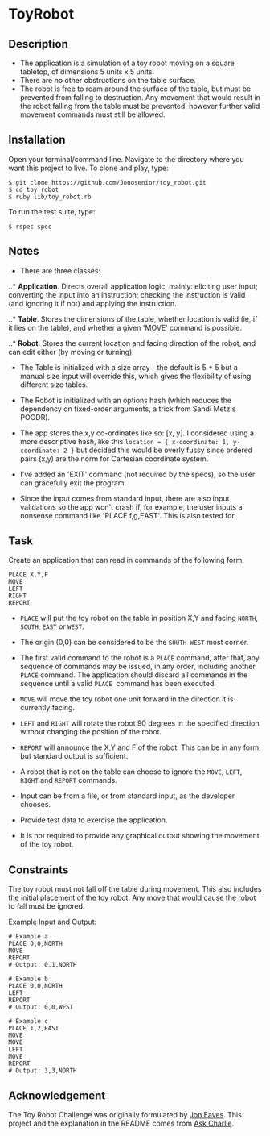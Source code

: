 # ToyRobot

## Description

* The application is a simulation of a toy robot moving
on a square tabletop, of dimensions 5 units x 5 units.
* There are no other obstructions on the table surface.
* The robot is free to roam around the surface of the table,
but must be prevented from falling to destruction.
Any movement that would result in the robot falling
from the table must be prevented, however further
valid movement commands must still be allowed.

## Installation

Open your terminal/command line. Navigate to the directory where you want this project to live. To clone and play, type:
```
$ git clone https://github.com/Jonosenior/toy_robot.git
$ cd toy_robot
$ ruby lib/toy_robot.rb
```

To run the test suite, type:
```
$ rspec spec
```

## Notes

* There are three classes:

..* **Application**. Directs overall application logic, mainly: eliciting user input; converting the input into an instruction; checking the instruction is valid (and ignoring it if not) and applying the instruction.

..* **Table**. Stores the dimensions of the table, whether location is valid (ie, if it lies on the table), and whether a given 'MOVE' command is possible.

..* **Robot**. Stores the current location and facing direction of the robot, and can edit either (by moving or turning).

* The Table is initialized with a size array - the default is 5 * 5 but a manual size input will override this, which gives the flexibility of using different size tables.  

* The Robot is initialized with an options hash (which reduces the dependency on fixed-order arguments, a trick from Sandi Metz's POODR).

* The app stores the x,y co-ordinates like so: [x, y]. I considered using a more descriptive hash, like this `location = { x-coordinate: 1, y-coordinate: 2 }` but decided this would be overly fussy since ordered pairs (x,y) are the norm for Cartesian coordinate system.

* I've added an 'EXIT' command (not required by the specs), so the user can gracefully exit the program.

* Since the input comes from standard input, there are also input validations so the app won't crash if, for example, the user inputs a nonsense command like 'PLACE f,g,EAST'. This is also tested for.

## Task

Create an application that can read in commands of the following form:

```
PLACE X,Y,F
MOVE
LEFT
RIGHT
REPORT
```

* `PLACE` will put the toy robot on the table in position X,Y
and facing `NORTH`, `SOUTH`, `EAST` or `WEST`.
* The origin (0,0) can be considered to be the `SOUTH WEST` most corner.
* The first valid command to the robot is a `PLACE` command,
after that, any sequence of commands may be issued, in any order,
including another `PLACE` command.
The application should discard all commands in the sequence
until a valid `PLACE `command has been executed.
* `MOVE` will move the toy robot one unit forward
in the direction it is currently facing.
* `LEFT` and `RIGHT` will rotate the robot 90 degrees
in the specified direction
without changing the position of the robot.
* `REPORT` will announce the X,Y and F of the robot.
This can be in any form, but standard output is sufficient.

* A robot that is not on the table can choose
to ignore the `MOVE`, `LEFT`, `RIGHT` and `REPORT` commands.
* Input can be from a file, or from standard input, as the developer chooses.
* Provide test data to exercise the application.
* It is not required to provide any graphical output
showing the movement of the toy robot.

## Constraints

The toy robot must not fall off the table during movement.
This also includes the initial placement of the toy robot.
Any move that would cause the robot to fall must be ignored.

Example Input and Output:

```
# Example a
PLACE 0,0,NORTH
MOVE
REPORT
# Output: 0,1,NORTH
```


```
# Example b
PLACE 0,0,NORTH
LEFT
REPORT
# Output: 0,0,WEST
```


```
# Example c
PLACE 1,2,EAST
MOVE
MOVE
LEFT
MOVE
REPORT
# Output: 3,3,NORTH
```

## Acknowledgement

The Toy Robot Challenge was originally formulated by [Jon Eaves](https://twitter.com/joneaves). This project and the explanation in the README comes from [Ask Charlie](https://github.com/askcharlie/toy_robot).
